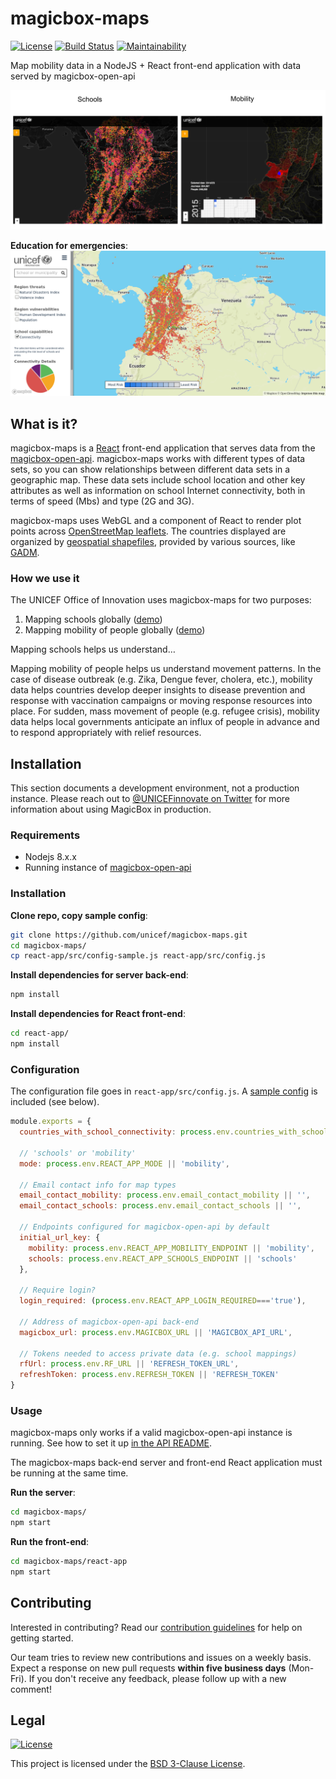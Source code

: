 magicbox-maps
=============

[![License](https://img.shields.io/badge/License-BSD%203--Clause-blue.svg)](https://opensource.org/licenses/BSD-3-Clause)
[![Build Status](https://travis-ci.org/unicef/magicbox-maps.svg?branch=master)](https://travis-ci.org/unicef/magicbox-maps)
[![Maintainability](https://api.codeclimate.com/v1/badges/6e0b31f2b387d1527164/maintainability)](https://codeclimate.com/github/unicef/magicbox-maps/maintainability)

Map mobility data in a NodeJS + React front-end application with data served by
magicbox-open-api

![screenshot](./public/screenshot.png)

**Education for emergencies**:
![School mapping example](./public/screenshot-schools.png)

## What is it?

magicbox-maps is a [React](https://reactjs.org/) front-end application that
serves data from the
[magicbox-open-api](https://github.com/unicef/magicbox-open-api). magicbox-maps
works with different types of data sets, so you can show relationships between
different data sets in a geographic map. These data sets include school location
and other key attributes as well as information on school Internet connectivity,
both in terms of speed (Mbs) and type (2G and 3G). <!-- Is this publicly
available data??? -->

magicbox-maps uses WebGL and a component of React to render plot points across
[OpenStreetMap leaflets](http://leafletjs.com/). The countries displayed are
organized by [geospatial shapefiles](https://en.wikipedia.org/wiki/Shapefile),
provided by various sources, like [GADM](http://gadm.org/).

### How we use it

The UNICEF Office of Innovation uses magicbox-maps for two purposes:

1. Mapping schools globally
   ([demo](http://school-mapping-development.azurewebsites.net/))
2. Mapping mobility of people globally
   ([demo](http://magicbox-maps-development.azurewebsites.net/))

Mapping schools helps us understand… <!-- What are we trying to understand and
do with school mappings? Why do they matter? -->

Mapping mobility of people helps us understand movement patterns. In the case of
disease outbreak (e.g. Zika, Dengue fever, cholera, etc.), mobility data helps
countries develop deeper insights to disease prevention and response with
vaccination campaigns or moving response resources into place. For sudden, mass
movement of people (e.g. refugee crisis), mobility data helps local governments
anticipate an influx of people in advance and to respond appropriately with
relief resources.


## Installation

This section documents a development environment, not a production instance.
Please reach out to [@UNICEFinnovate on
Twitter](https://twitter.com/UNICEFinnovate) for more information about using
MagicBox in production.

### Requirements

* Nodejs 8.x.x
* Running instance of
  [magicbox-open-api](https://github.com/unicef/magicbox-open-api)


### Installation

**Clone repo, copy sample config**:

```bash
git clone https://github.com/unicef/magicbox-maps.git
cd magicbox-maps/
cp react-app/src/config-sample.js react-app/src/config.js
```

**Install dependencies for server back-end**:

```bash
npm install
```

**Install dependencies for React front-end**:

```bash
cd react-app/
npm install
```

### Configuration

The configuration file goes in `react-app/src/config.js`. A [sample
config](https://github.com/unicef/magicbox-maps/blob/master/react-app/src/config-sample.js)
is included (see below).

```javascript
module.exports = {
  countries_with_school_connectivity: process.env.countries_with_school_connectivity || '{"COL": 1, "BRA": 1, "MRT": 1}',

  // 'schools' or 'mobility'
  mode: process.env.REACT_APP_MODE || 'mobility',

  // Email contact info for map types
  email_contact_mobility: process.env.email_contact_mobility || '',
  email_contact_schools: process.env.email_contact_schools || '',

  // Endpoints configured for magicbox-open-api by default
  initial_url_key: {
    mobility: process.env.REACT_APP_MOBILITY_ENDPOINT || 'mobility',
    schools: process.env.REACT_APP_SCHOOLS_ENDPOINT || 'schools'
  },

  // Require login?
  login_required: (process.env.REACT_APP_LOGIN_REQUIRED==='true'),

  // Address of magicbox-open-api back-end
  magicbox_url: process.env.MAGICBOX_URL || 'MAGICBOX_API_URL',

  // Tokens needed to access private data (e.g. school mappings)
  rfUrl: process.env.RF_URL || 'REFRESH_TOKEN_URL',
  refreshToken: process.env.REFRESH_TOKEN || 'REFRESH_TOKEN'
}
```

### Usage

magicbox-maps only works if a valid magicbox-open-api instance is running. See
how to set it up [in the API
README](https://github.com/unicef/magicbox-open-api).

The magicbox-maps back-end server and front-end React application must be
running at the same time.

**Run the server**:

```bash
cd magicbox-maps/
npm start
```

**Run the front-end**:

```bash
cd magicbox-maps/react-app
npm start
```


## Contributing

Interested in contributing? Read our [contribution
guidelines](https://github.com/unicef/magicbox-maps/tree/master/.github/CONTRIBUTING.md)
for help on getting started.

Our team tries to review new contributions and issues on a weekly basis. Expect
a response on new pull requests **within five business days** (Mon-Fri). If you
don't receive any feedback, please follow up with a new comment!


## Legal

[![License](https://img.shields.io/badge/License-BSD%203--Clause-blue.svg)](https://opensource.org/licenses/BSD-3-Clause)

This project is licensed under the [BSD 3-Clause
License](https://opensource.org/licenses/BSD-3-Clause).

